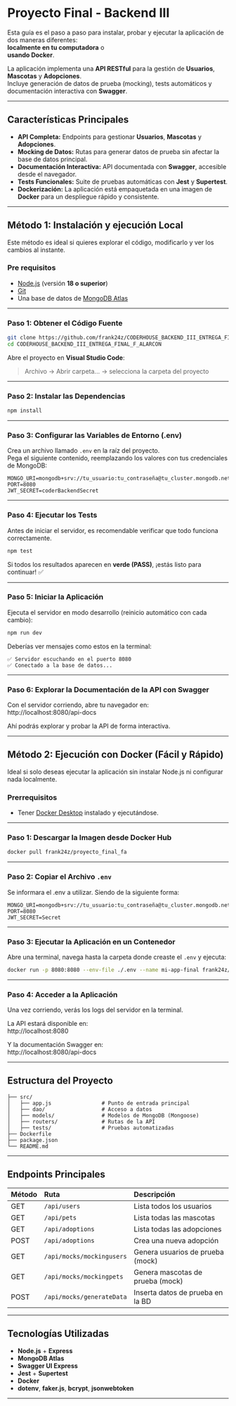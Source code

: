 # Proyecto Final - Backend III


Esta guía es el paso a paso para instalar, probar y ejecutar la aplicación de dos maneras diferentes:  
**localmente en tu computadora** o  
**usando Docker**.

La aplicación implementa una **API RESTful** para la gestión de **Usuarios**, **Mascotas** y **Adopciones**.  
Incluye generación de datos de prueba (mocking), tests automáticos y documentación interactiva con **Swagger**.

---

## Características Principales

- **API Completa:** Endpoints para gestionar **Usuarios**, **Mascotas** y **Adopciones**.  
- **Mocking de Datos:** Rutas para generar datos de prueba sin afectar la base de datos principal.  
- **Documentación Interactiva:** API documentada con **Swagger**, accesible desde el navegador.  
- **Tests Funcionales:** Suite de pruebas automáticas con **Jest** y **Supertest**.  
- **Dockerización:** La aplicación está empaquetada en una imagen de **Docker** para un despliegue rápido y consistente.  

---

## Método 1: Instalación y ejecución Local

Este método es ideal si quieres explorar el código, modificarlo y ver los cambios al instante.

### Pre requisitos

- [Node.js](https://nodejs.org/) (versión **18 o superior**)  
- [Git](https://git-scm.com/downloads)  
- Una base de datos de [MongoDB Atlas](https://www.mongodb.com/)

---

### Paso 1: Obtener el Código Fuente

```bash
git clone https://github.com/frank24z/CODERHOUSE_BACKEND_III_ENTREGA_FINAL_F_ALARCON.git
cd CODERHOUSE_BACKEND_III_ENTREGA_FINAL_F_ALARCON
```

Abre el proyecto en **Visual Studio Code**:  
> Archivo → Abrir carpeta... → selecciona la carpeta del proyecto

---

### Paso 2: Instalar las Dependencias

```bash
npm install
```

---

### Paso 3: Configurar las Variables de Entorno (.env)

Crea un archivo llamado `.env` en la raíz del proyecto.  
Pega el siguiente contenido, reemplazando los valores con tus credenciales de MongoDB:

```env
MONGO_URI=mongodb+srv://tu_usuario:tu_contraseña@tu_cluster.mongodb.net/test
PORT=8080
JWT_SECRET=coderBackendSecret
```

---

### Paso 4: Ejecutar los Tests

Antes de iniciar el servidor, es recomendable verificar que todo funciona correctamente.

```bash
npm test
```

Si todos los resultados aparecen en **verde (PASS)**, ¡estás listo para continuar! ✅

---

### Paso 5: Iniciar la Aplicación

Ejecuta el servidor en modo desarrollo (reinicio automático con cada cambio):

```bash
npm run dev
```

Deberías ver mensajes como estos en la terminal:

```
✅ Servidor escuchando en el puerto 8080
✅ Conectado a la base de datos...
```

---

### Paso 6: Explorar la Documentación de la API con Swagger

Con el servidor corriendo, abre tu navegador en:  
http://localhost:8080/api-docs

Ahí podrás explorar y probar la API de forma interactiva.

---

## Método 2: Ejecución con Docker (Fácil y Rápido)

Ideal si solo deseas ejecutar la aplicación sin instalar Node.js ni configurar nada localmente.

### Prerrequisitos

- Tener [Docker Desktop](https://www.docker.com/products/docker-desktop/) instalado y ejecutándose.

---

### Paso 1: Descargar la Imagen desde Docker Hub

```bash
docker pull frank24z/proyecto_final_fa
```

---

### Paso 2: Copiar el Archivo `.env`

Se informara el .env a utilizar. Siendo de la siguiente forma:

```env
MONGO_URI=mongodb+srv://tu_usuario:tu_contraseña@tu_cluster.mongodb.net/test
PORT=8080
JWT_SECRET=Secret
```

---

### Paso 3: Ejecutar la Aplicación en un Contenedor

Abre una terminal, navega hasta la carpeta donde creaste el `.env` y ejecuta:

```bash
docker run -p 8080:8080 --env-file ./.env --name mi-app-final frank24z/proyecto_final_fa
```

---

### Paso 4: Acceder a la Aplicación

Una vez corriendo, verás los logs del servidor en la terminal.

La API estará disponible en:  
http://localhost:8080

Y la documentación Swagger en:  
http://localhost:8080/api-docs

---

## Estructura del Proyecto

```
├── src/
│   ├── app.js                # Punto de entrada principal
│   ├── dao/                  # Acceso a datos
│   ├── models/               # Modelos de MongoDB (Mongoose)
│   ├── routers/              # Rutas de la API
│   ├── tests/                # Pruebas automatizadas
├── Dockerfile
├── package.json
└── README.md
```

---

## Endpoints Principales

| Método | Ruta                        | Descripción                          |
|:-------|:----------------------------|:-------------------------------------|
| GET    | `/api/users`                | Lista todos los usuarios             |
| GET    | `/api/pets`                 | Lista todas las mascotas             |
| GET    | `/api/adoptions`            | Lista todas las adopciones           |
| POST   | `/api/adoptions`            | Crea una nueva adopción              |
| GET    | `/api/mocks/mockingusers`   | Genera usuarios de prueba (mock)     |
| GET    | `/api/mocks/mockingpets`    | Genera mascotas de prueba (mock)     |
| POST   | `/api/mocks/generateData`   | Inserta datos de prueba en la BD     |

---

## Tecnologías Utilizadas

- **Node.js** + **Express**  
- **MongoDB Atlas** 
- **Swagger UI Express**  
- **Jest** + **Supertest**  
- **Docker**  
- **dotenv**, **faker.js**, **bcrypt**, **jsonwebtoken**

---
